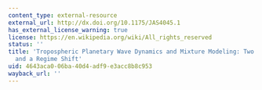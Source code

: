 ```yaml
---
content_type: external-resource
external_url: http://dx.doi.org/10.1175/JAS4045.1
has_external_license_warning: true
license: https://en.wikipedia.org/wiki/All_rights_reserved
status: ''
title: 'Tropospheric Planetary Wave Dynamics and Mixture Modeling: Two Preferred Regimes
  and a Regime Shift'
uid: 4643aca0-06ba-40d4-adf9-e3acc8b8c953
wayback_url: ''
---
```

